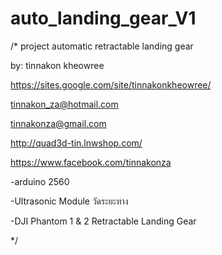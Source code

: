 # auto_landing_gear_V1
/*
project automatic retractable landing gear  

by: tinnakon kheowree  

https://sites.google.com/site/tinnakonkheowree/

tinnakon_za@hotmail.com

tinnakonza@gmail.com

http://quad3d-tin.lnwshop.com/

https://www.facebook.com/tinnakonza

-arduino 2560

-Ultrasonic Module วัดระยะทาง

-DJI Phantom 1 & 2 Retractable Landing Gear

*/
